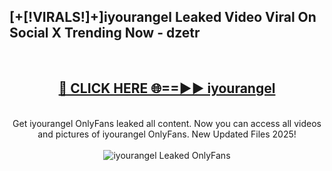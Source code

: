 <h2>[+[!VIRALS!]+]iyourangel Leaked Video Viral On Social X Trending Now - dzetr</h2>
<br>
<div align="center">
<h2><a href="https://libra.edu.pl?iyourangel" rel="nofollow">🔴 CLICK HERE 🌐==►► iyourangel</a></h2>
<br>
Get iyourangel OnlyFans leaked all content. Now you can access all videos and pictures of iyourangel OnlyFans. New Updated Files 2025!
<br>
<br>
<a href="https://libra.edu.pl?iyourangel" rel="nofollow" data-target="animated-image.originalLink"><img src="https://i.ibb.co.com/WyWwxjT/player-gif2.gif" alt="iyourangel Leaked OnlyFans" style="max-width: 100%; display: inline-block;" data-target="animated-image.originalImage"></a>
</div>
<br>